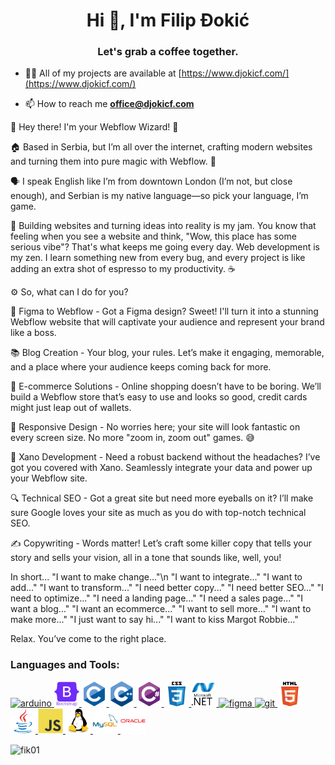 <h1 align="center">Hi 👋, I'm Filip Đokić</h1>
<h3 align="center">Let's grab a coffee together.</h3>

- 👨‍💻 All of my projects are available at [https://www.djokicf.com/](https://www.djokicf.com/)

- 📫 How to reach me **office@djokicf.com**

👋 Hey there! I'm your Webflow Wizard! 🔮

🏠 Based in Serbia, but I’m all over the internet, crafting modern websites and turning them into pure magic with Webflow. 🚀

🗣️ I speak English like I’m from downtown London (I’m not, but close enough), and Serbian is my native language—so pick your language, I’m game.

🌱 Building websites and turning ideas into reality is my jam. You know that feeling when you see a website and think, "Wow, this place has some serious vibe"? That's what keeps me going every day. Web development is my zen. I learn something new from every bug, and every project is like adding an extra shot of espresso to my productivity. ☕

⚙️ So, what can I do for you?

🎨 Figma to Webflow - Got a Figma design? Sweet! I'll turn it into a stunning Webflow website that will captivate your audience and represent your brand like a boss.

📚 Blog Creation - Your blog, your rules. Let’s make it engaging, memorable, and a place where your audience keeps coming back for more.

🛒 E-commerce Solutions - Online shopping doesn’t have to be boring. We’ll build a Webflow store that’s easy to use and looks so good, credit cards might just leap out of wallets.

📱 Responsive Design - No worries here; your site will look fantastic on every screen size. No more "zoom in, zoom out" games. 😅

🧠 Xano Development - Need a robust backend without the headaches? I’ve got you covered with Xano. Seamlessly integrate your data and power up your Webflow site.

🔍 Technical SEO - Got a great site but need more eyeballs on it? I’ll make sure Google loves your site as much as you do with top-notch technical SEO.

✍️ Copywriting - Words matter! Let’s craft some killer copy that tells your story and sells your vision, all in a tone that sounds like, well, you!

In short...
"I want to make change..."\n
"I want to integrate..."
"I want to add..."
"I want to transform..."
"I need better copy..."
"I need better SEO..."
"I need to optimize..."
"I need a landing page..."
"I need a sales page..."
"I want a blog..."
"I want an ecommerce..."
"I want to sell more..."
"I want to make more..."
"I just want to say hi..."
"I want to kiss Margot Robbie..."

Relax. You’ve come to the right place.

<h3 align="left">Languages and Tools:</h3>
<p align="left"> <a href="https://www.arduino.cc/" target="_blank" rel="noreferrer"> <img src="https://cdn.worldvectorlogo.com/logos/arduino-1.svg" alt="arduino" width="40" height="40"/> </a> <a href="https://getbootstrap.com" target="_blank" rel="noreferrer"> <img src="https://raw.githubusercontent.com/devicons/devicon/master/icons/bootstrap/bootstrap-plain-wordmark.svg" alt="bootstrap" width="40" height="40"/> </a> <a href="https://www.cprogramming.com/" target="_blank" rel="noreferrer"> <img src="https://raw.githubusercontent.com/devicons/devicon/master/icons/c/c-original.svg" alt="c" width="40" height="40"/> </a> <a href="https://www.w3schools.com/cpp/" target="_blank" rel="noreferrer"> <img src="https://raw.githubusercontent.com/devicons/devicon/master/icons/cplusplus/cplusplus-original.svg" alt="cplusplus" width="40" height="40"/> </a> <a href="https://www.w3schools.com/cs/" target="_blank" rel="noreferrer"> <img src="https://raw.githubusercontent.com/devicons/devicon/master/icons/csharp/csharp-original.svg" alt="csharp" width="40" height="40"/> </a> <a href="https://www.w3schools.com/css/" target="_blank" rel="noreferrer"> <img src="https://raw.githubusercontent.com/devicons/devicon/master/icons/css3/css3-original-wordmark.svg" alt="css3" width="40" height="40"/> </a> <a href="https://dotnet.microsoft.com/" target="_blank" rel="noreferrer"> <img src="https://raw.githubusercontent.com/devicons/devicon/master/icons/dot-net/dot-net-original-wordmark.svg" alt="dotnet" width="40" height="40"/> </a> <a href="https://www.figma.com/" target="_blank" rel="noreferrer"> <img src="https://www.vectorlogo.zone/logos/figma/figma-icon.svg" alt="figma" width="40" height="40"/> </a> <a href="https://git-scm.com/" target="_blank" rel="noreferrer"> <img src="https://www.vectorlogo.zone/logos/git-scm/git-scm-icon.svg" alt="git" width="40" height="40"/> </a> <a href="https://www.w3.org/html/" target="_blank" rel="noreferrer"> <img src="https://raw.githubusercontent.com/devicons/devicon/master/icons/html5/html5-original-wordmark.svg" alt="html5" width="40" height="40"/> </a> <a href="https://www.java.com" target="_blank" rel="noreferrer"> <img src="https://raw.githubusercontent.com/devicons/devicon/master/icons/java/java-original.svg" alt="java" width="40" height="40"/> </a> <a href="https://developer.mozilla.org/en-US/docs/Web/JavaScript" target="_blank" rel="noreferrer"> <img src="https://raw.githubusercontent.com/devicons/devicon/master/icons/javascript/javascript-original.svg" alt="javascript" width="40" height="40"/> </a> <a href="https://www.linux.org/" target="_blank" rel="noreferrer"> <img src="https://raw.githubusercontent.com/devicons/devicon/master/icons/linux/linux-original.svg" alt="linux" width="40" height="40"/> </a> <a href="https://www.mysql.com/" target="_blank" rel="noreferrer"> <img src="https://raw.githubusercontent.com/devicons/devicon/master/icons/mysql/mysql-original-wordmark.svg" alt="mysql" width="40" height="40"/> </a> <a href="https://www.oracle.com/" target="_blank" rel="noreferrer"> <img src="https://raw.githubusercontent.com/devicons/devicon/master/icons/oracle/oracle-original.svg" alt="oracle" width="40" height="40"/> </a> </p>

<p><img align="center" src="https://github-readme-stats.vercel.app/api/top-langs?username=fik01&show_icons=true&locale=en&layout=compact" alt="fik01" /></p>
